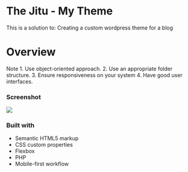 # The Jitu - My Theme
This is a solution to:
       Creating a custom wordpress theme for a blog


# Overview
Note
    1. Use object-oriented approach.
    2. Use an appropriate folder structure.
    3. Ensure responsiveness on your system
    4. Have good user interfaces.

### Screenshot

![](screenshot.png)



### Built with

- Semantic HTML5 markup
- CSS custom properties
- Flexbox
- PHP
- Mobile-first workflow
